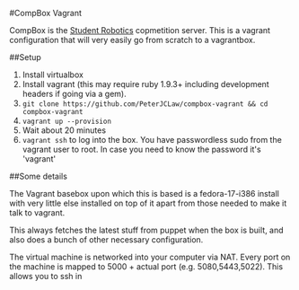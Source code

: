 #CompBox Vagrant

CompBox is the [Student Robotics](http://studentrobotics.org) copmetition server.
This is a vagrant configuration that will very easily go from scratch to a vagrantbox.

##Setup

1. Install virtualbox
2. Install vagrant (this may require ruby 1.9.3+ including development headers if going via a gem).
2. `git clone https://github.com/PeterJCLaw/compbox-vagrant && cd compbox-vagrant`
3. `vagrant up --provision`
4. Wait about 20 minutes
5. `vagrant ssh` to log into the box. You have passwordless sudo from the
   vagrant user to root. In case you need to know the password it's 'vagrant'


##Some details

The Vagrant basebox upon which this is based is a fedora-17-i386 install with
very little else installed on top of it apart from those needed to make it
talk to vagrant.

This always fetches the latest stuff from puppet when the box
is built, and also does a bunch of other necessary configuration.

The virtual machine is networked into your computer via NAT. Every port on
the machine is mapped to 5000 + actual port (e.g. 5080,5443,5022). This
allows you to ssh in
